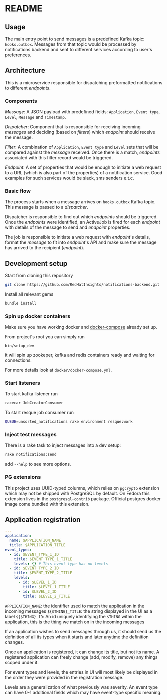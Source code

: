 # README

## Usage

The main entry point to send messages is a predefined Kafka topic: `hooks.outbox`. Messages from that topic would be processed by notifications backend and sent to different services according to user's preferences.

## Architecture

This is a microservice responsible for dispatching preformatted notifications to
different _endpoints_.

### Components

*Message*: A JSON payload with predefined fields: `Application`, `Event type`,
`Level`, `Message` and `Timestamp`.

*Dispatcher*: Component that is responsible for receiving incoming _messages_ and
deciding (based on _filters_) which _endpoint_ should receive the message.

*Filter*: A combination of `Application`, `Event type` and `Level` sets that
will be compared against the _message_ received. Once there is a match,
_endpoints_ associated with this filter record would be triggered.

*Endpoint*: A set of properties that would be enough to initiate a web request
to a URL (which is also part of the properties) of a notification service. Good
examples for such services would be slack, sms senders e.t.c.

### Basic flow
The process starts when a message arrives on `hooks.outbox` Kafka topic.
This message is passed to a *dispatcher*.

Dispatcher is responsible to find out
which _endpoints_ should be triggered. Once the _endpoints_ were identified,
an ActiveJob is fired for each _endpoint_ with details of the message to
send and _endpoint_ properties.

The job is responsible to initiate a web request with _endpoint_'s details,
format the _message_ to fit into _endpoint_'s API and make sure the message has
arrived to the recipient (_endpoint_).

## Development setup

Start from cloning this repository

``` sh
git clone https://github.com/RedHatInsights/notifications-backend.git
```

Install all relevant gems

``` sh
bundle install
```

### Spin up docker containers
Make sure you have working docker and [docker-compose](https://docs.docker.com/compose/install/) already set up.

From project's root you can simply run

``` sh
bin/setup_dev
```
it will spin up zookeper, kafka and redis containers ready and waiting for connections.

For more details look at `docker/docker-compose.yml`.


### Start listeners

To start kafka listener run

``` sh
racecar JobCreatorConsumer
```

To start resque job consumer run
``` sh
QUEUE=unsorted_notifications rake environment resque:work
```

### Inject test messages

There is a rake task to inject messages into a dev setup:

``` sh
rake notifications:send
```
add `--help` to see more options.

### PG extensions

This project uses UUID-typed columns, which relies on `pgcrypto` extension which may not be shipped with PostgreSQL by default. On Fedora this extension lives in the `postgresql-contrib` package. Official postgres docker image come bundled with this extension.

## Application registration

```yaml
---
application:
  name: $APPLICATION_NAME
  title: $APPLICATION_TITLE
event_types:
  - id: $EVENT_TYPE_1_ID
    title: $EVENT_TYPE_1_TITLE
    levels: {} # This event type has no levels
  - id: $EVENT_TYPE_2_ID
    title: $EVENT_TYPE_2_TITLE
    levels:
      - id: $LEVEL_1_ID
        title: $LEVEL_1_TITLE
      - id: $LEVEL_2_ID
        title: $LEVEL_2_TITLE
```

`APPLICATION_NAME`: the identifier used to match the application in the incoming messages
`${$THING}_TITLE`: the string displayed in the UI as a label
`${$THING}_ID`: An id uniquely identifying the `$THING` within the application, this is the thing we match on in the incoming messages

If an application wishes to send messages through us, it should send us the definition of all its types when it starts and later anytime the definition changes.

Once an application is registered, it can change its title, but not its name. A registered application can freely change (add, modify, remove) any things scoped under it.

For event types and levels, the entries in UI will most likely be displayed in the order they were provided in the registration message.

Levels are a generalization of what previously was severity. An event type can have 0-1 additional fields which may have event-type specific meaning.
